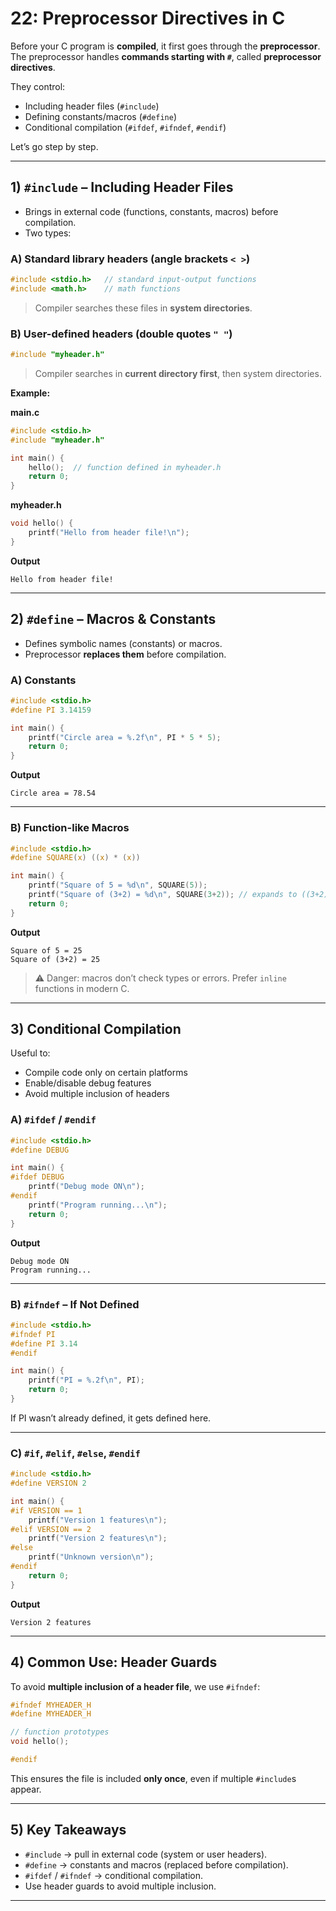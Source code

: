 # 22: Preprocessor Directives in C

Before your C program is **compiled**, it first goes through the **preprocessor**.
The preprocessor handles **commands starting with `#`**, called **preprocessor directives**.

They control:

* Including header files (`#include`)
* Defining constants/macros (`#define`)
* Conditional compilation (`#ifdef`, `#ifndef`, `#endif`)

Let’s go step by step.

---

## 1) `#include` – Including Header Files

* Brings in external code (functions, constants, macros) before compilation.
* Two types:

### A) Standard library headers (angle brackets `< >`)

```c
#include <stdio.h>   // standard input-output functions
#include <math.h>    // math functions
```

> Compiler searches these files in **system directories**.

### B) User-defined headers (double quotes `" "`)

```c
#include "myheader.h"
```

> Compiler searches in **current directory first**, then system directories.

**Example:**

**main.c**

```c
#include <stdio.h>
#include "myheader.h"

int main() {
    hello();  // function defined in myheader.h
    return 0;
}
```

**myheader.h**

```c
void hello() {
    printf("Hello from header file!\n");
}
```

**Output**

```
Hello from header file!
```

---

## 2) `#define` – Macros & Constants

* Defines symbolic names (constants) or macros.
* Preprocessor **replaces them** before compilation.

### A) Constants

```c
#include <stdio.h>
#define PI 3.14159

int main() {
    printf("Circle area = %.2f\n", PI * 5 * 5);
    return 0;
}
```

**Output**

```
Circle area = 78.54
```

---

### B) Function-like Macros

```c
#include <stdio.h>
#define SQUARE(x) ((x) * (x))

int main() {
    printf("Square of 5 = %d\n", SQUARE(5));
    printf("Square of (3+2) = %d\n", SQUARE(3+2)); // expands to ((3+2)*(3+2))
    return 0;
}
```

**Output**

```
Square of 5 = 25
Square of (3+2) = 25
```

> ⚠️ Danger: macros don’t check types or errors. Prefer `inline` functions in modern C.

---

## 3) Conditional Compilation

Useful to:

* Compile code only on certain platforms
* Enable/disable debug features
* Avoid multiple inclusion of headers

### A) `#ifdef` / `#endif`

```c
#include <stdio.h>
#define DEBUG

int main() {
#ifdef DEBUG
    printf("Debug mode ON\n");
#endif
    printf("Program running...\n");
    return 0;
}
```

**Output**

```
Debug mode ON
Program running...
```

---

### B) `#ifndef` – If Not Defined

```c
#include <stdio.h>
#ifndef PI
#define PI 3.14
#endif

int main() {
    printf("PI = %.2f\n", PI);
    return 0;
}
```

If PI wasn’t already defined, it gets defined here.

---

### C) `#if`, `#elif`, `#else`, `#endif`

```c
#include <stdio.h>
#define VERSION 2

int main() {
#if VERSION == 1
    printf("Version 1 features\n");
#elif VERSION == 2
    printf("Version 2 features\n");
#else
    printf("Unknown version\n");
#endif
    return 0;
}
```

**Output**

```
Version 2 features
```

---

## 4) Common Use: Header Guards

To avoid **multiple inclusion of a header file**, we use `#ifndef`:

```c
#ifndef MYHEADER_H
#define MYHEADER_H

// function prototypes
void hello();

#endif
```

This ensures the file is included **only once**, even if multiple `#include`s appear.

---

## 5) Key Takeaways

* `#include` → pull in external code (system or user headers).
* `#define` → constants and macros (replaced before compilation).
* `#ifdef` / `#ifndef` → conditional compilation.
* Use header guards to avoid multiple inclusion.

---
